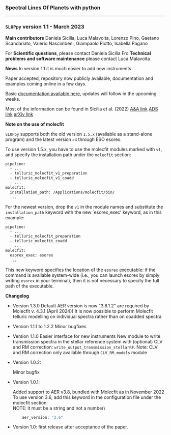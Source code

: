 ### Spectral Lines Of Planets with python
***
### `SLOPpy` version 1.1 - March 2023

**Main contributors**
Daniela Sicilia,
Luca Malavolta,
Lorenzo Pino,
Gaetano Scandariato,
Valerio Nascimbeni,
Giampaolo Piotto,
Isabella Pagano

For **Scientific questions**, please contact Daniela Sicilia
Fro **Technical problems and software maintenance** please contact Luca Malavolta


**News**
In version 1.1 it is much easier to add new instruments

Paper accepted, repository now publicly available, documentation and examples coming online in a few days.

Basic [documentation available here](https://sloppy.readthedocs.io/en/latest/), updates will follow in the upcoming weeks.

Most of the information can be found in Sicilia et al. (2022) [A&A link](https://doi.org/10.1051/0004-6361/202244055) [ADS link](https://ui.adsabs.harvard.edu/abs/2022arXiv220813045S/abstract) [arXiv link](https://arxiv.org/abs/2208.13045)


**Note on the use of molecfit**

`SLOPpy` supports both the old version `1.5.x` (available as a stand-alone program) and the latest version `>4` through ESO esorex.

To use version 1.5.x, you have to use the molecfit modules marked with `v1`, and specify the installation path under the `molecfit` section:

```bash
pipeline:
  - ...
  - telluric_molecfit_v1_preparation
  - telluric_molecfit_v1_coadd
  - ...
molecfit:
  installation_path: /Applications/molecfit/bin/
  ...
```

For the newest version, drop the `v1` in the module names and substitute the `installation_path` keyword with the new `esorex_exec' keyword, as in this example:

```bash
pipeline:
  - ...
  - telluric_molecfit_preparation
  - telluric_molecfit_coadd
  - ...
molecfit:
  esorex_exec: esorex
  ...
```

This new keyword specifies the location of the `esorex` executable: if the command is available system-wide (i.e., you can launch esorex by simply writing `esorex` in your terminal), then it is not necessary to specify the full path of the executable.


**Changelog**

- Version 1.3.0
    Default AER version is now "3.8.1.2" are required by Molecfit v. 4.3.1 (April 2024))
    It is now possible to perform Molecfit telluric modelling on individual spectra rather than on coadded spectra

- Version 1.1.1 to 1.2.2
    Minor bugfixes

- Version 1.1.0
    Easier interface for new instruments
    New module to write transmission spectra in the stellar reference system with (optional) CLV and RM correction: `write_output_transmission_stellarRF`. Note: CLV and RM correction only available through `CLV_RM_models` module

- Version 1.0.2:

    Minor bugfix

- Version 1.0.1:

    Added support to AER v3.8, bundled with Molecfit as in November 2022 \
    To use version 3.6, add this keyword in the configuration file under the molecfit section:\
    NOTE: it must be a string and not a number\

    ```bash
        aer_version: "3.6"
    ```

- Version 1.0: first release after acceptance of the paper.
